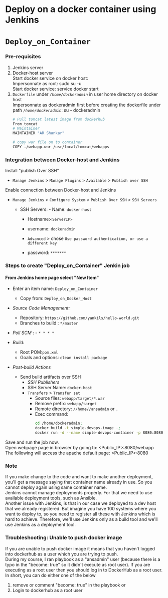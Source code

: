 # Deploy on a docker container using Jenkins 
# `Deploy_on_Container`

### Pre-requisites

1. Jenkins server 
1. Docker-host server  <br/>
   Start docker service on docker host: <br/>
       Impersonnate as root: sudo su -u  <br/>
       Start docker service: service docker start
3. `Dockerfile` under *`/home/dockeradmin`* in user home directory on docker host <br/>
    Impersonnate as dockeradmin first before creating the dockerfile under path *`/home/dockeradmin`*: su - dockeradmin 
   ```sh 
   # Pull tomcat latest image from dockerhub 
   From tomcat
   # Maintainer
   MAINTAINER "AR Shankar" 

   # copy war file on to container 
   COPY ./webapp.war /usr/local/tomcat/webapps
### Integration between Docker-host and Jenkins

Install "publish Over SSH"
 - `Manage Jenkins` > `Manage Plugins` > `Available` > `Publish over SSH`

Enable connection between Docker-host and Jenkins

- `Manage Jenkins` > `Configure System` > `Publish Over SSH` > `SSH Servers` 

	- SSH Servers:
                - Name: `docker-host`
		- Hostname:`<ServerIP>`
		- username: `dockeradmin`
               
       -  `Advanced` > chose `Use password authentication, or use a different key`
		 - password: `*******`
 
### Steps to create "Deploy_on_Container" Jenkin job
#### From Jenkins home page select "New Item"
   - Enter an item name: `Deploy_on_Container`
     - Copy from: `Deploy_on_Docker_Host`
     
   - *Source Code Management:*
      - Repository: `https://github.com/yankils/hello-world.git`
      - Branches to build : `*/master`  
   - *Poll SCM* :      - `* * * *`

   - *Build:*
     - Root POM:`pom.xml`
     - Goals and options: `clean install package`

 - *Post-build Actions*
   - Send build artifacts over SSH
     - *SSH Publishers*
      - SSH Server Name: `docker-host`
       - `Transfers` >  `Transfer set`
            - Source files: `webapp/target/*.war`
	       - Remove prefix: `webapp/target`
	       - Remote directory: `//home//ansadmin` or `.`
	       - Exec command: 
                ```sh 
                cd /home/dockeradmin;
                docker build -t simple-devops-image .; 
                docker run -d --name simple-devops-container -p 8080:8080 simple-devops-image;
                ```

Save and run the job now. <br/>
Open webpage page in browser by going to: <Public_IP>:8080/webapp  <br/>
The following will access the apache default page: <Public_IP>:8080

### Note
If you make change to the code and want to make another deployment, you'll get a message saying that container name already in use. So you cannot deploy again using same container name. <br/>
Jenkins cannot manage deployments properly. For that we need to use available deployment tools, such as Ansible. <br/>
Another issue with Jenkins, is that in our case we deployed to a dev host that we already registered. But imagine you have 100 systems where you want to deploy to, so you need to register all these with Jenkins which is hard to achieve. Therefore, we'll use Jenkins only as a build tool and we'll use Jenkins as a deployment tool.

### Troubleshooting: Unable to push docker image
If you are unable to push docker image it means that you haven't logged into dockerhub as a user which you are trying to push. <br/>
During my course, I ran playbook as a "ansadmin" user (because there is a typo in the "become: true" so it didn't execute as root user). If you are executing as a root user then you should log in to DockerHub as a root user. <br/>
In short, you can do either one of the below  <br/>
1. remove or comment "become: true" in the playbook  or <br/>
2. Login to dockerhub as a root user

